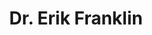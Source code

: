 ---
title: Dr. Erik Franklin
last_name: Franklin
role: Associate Research Professor
user_groups: ["Principal Investigators"]
social:
  email: erikcf@hawaii.edu
image: 
 filename: /images/erik_franklin.jpeg
---